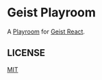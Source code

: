 # Geist Playroom

A [Playroom](https://github.com/seek-oss/playroom) for [Geist React](https://react.geist-ui.dev/).

## LICENSE

[MIT](https://github.com/geist-org/react/blob/master/LICENSE)
